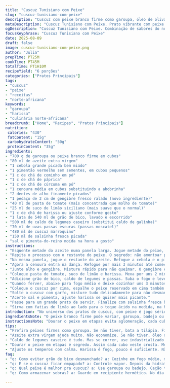 ```yaml
---
title: "Cuscuz Tunisiano com Peixe"
slug: "cuscuz-tunisiano-com-peixe"
description: "Cuscuz com peixe branco firme como garoupa, óleo de oliva, legumes coloridos e especiarias típicas do norte da África. A mistura de cominho, páprica e cúrcuma dá um toque quente e terroso. Cenoura em cubos substitui a abobrinha para textura diferente. Adicione molho harissa para picância na medida. Gengibre fresco só para dar um aroma inesperado que equilibra o cítrico do limão e o doce dos passas. Use caldo de legumes caseiro se quiser versão vegetariana sem perder sabor. Siga os sinais de cozimento visual e olfativo para resultados profundos e interessantes em cada camada do prato."
metaDescription: "Cuscuz Tunisiano com Peixe. Prato vibrante com peixe firme, legumes coloridos e especiarias quentes. Sabor único e textura surpreendente."
ogDescription: "Cuscuz Tunisiano com Peixe. Combinação de sabores do norte da África. Ideal para quem busca algo saboroso e diferente."
focusKeyphrase: "Cuscuz Tunisiano com Peixe"
date: 2025-08-09
draft: false
image: cuscuz-tunisiano-com-peixe.png
author: "Julia"
prepTime: PT25M
cookTime: PT45M
totalTime: PT1H10M
recipeYield: "6 porções"
categories: ["Pratos Principais"]
tags:
- "cuscuz"
- "peixe"
- "receitas"
- "norte-africana"
keywords:
- "garoupa"
- "harissa"
- "culinária norte-africana"
breadcrumb: ["Home", "Recipes", "Pratos Principais"]
nutrition: 
 calories: "430"
 fatContent: "15g"
 carbohydrateContent: "50g"
 proteinContent: "35g"
ingredients:
- "700 g de garoupa ou peixe branco firme em cubos"
- "80 ml de azeite extra virgem"
- "1 cebola grande picada bem miúdo"
- "1 pimentão vermelho sem sementes, em cubos pequenos"
- "1 c de chá de cominho em pó"
- "1 c de chá de páprica"
- "1 c de chá de cúrcuma em pó"
- "1 cenoura média em cubos substituindo a abobrinha"
- "2 dentes de alho finamente picados"
- "1 pedaço de 2 cm de gengibre fresco ralado (novo ingrediente)"
- "40 ml de pasta de tomate (mais concentrada que molho de tomate)"
- "25 ml de suco de limão siciliano (mais suave que o normal)"
- "1 c de chá de harissa ou ajuste conforme gosto"
- "1 lata de 540 ml de grão de bico, lavado e escorrido"
- "500 ml de caldo de legumes caseiro (substitui caldo de galinha)"
- "70 ml de uvas-passas escuras (passas moscatel)"
- "480 ml de cuscuz marroquino"
- "150 ml de salsinha fresca picada"
- "sal e pimenta-do-reino moída na hora a gosto"
instructions:
- "Esquente metade do azeite numa panela larga. Jogue metade do peixe, tempere com sal e pimenta. Ouça o chiado, peixe deve criar crostinha dourada rápida, sem perder a textura firme. Retire e reserve em prato sem cobrir para não amolecer."
- "Repita o processo com o restante do peixe. O segredo: não amontoar para dourar por igual, senão cozinha demais e desmancha."
- "Na mesma panela, jogue o restante do azeite. Refogue a cebola e o pimentão junto com cominho, páprica e cúrcuma. Sinta o aroma das especiarias liberando. Mexa até os legumes murcharem, cerca de 5 minutos. Essa etapa é chave para a base de sabor."
- "Agora a cenoura entra na dança. Refogue por mais 3 minutos até começar a ficar macia, mas ainda firme."
- "Junte alho e gengibre. Misture rápido para não queimar. O gengibre é toque novo meu que quebra a doçura e traz luminosidade ao prato."
- "Coloque pasta de tomate, suco de limão e harissa. Mexa por uns 2 minutos só para ligar tudo e aquecer, sem deixar azedar."
- "Adicione grão de bico, caldo de legumes e passas. Suba o fogo e leve à fervura rápida. Você vai ver borbulhar e sentir aroma intenso da mistura."
- "Quando ferver, abaixe para fogo médio e deixe cozinhar uns 3 minutos. Mexa pra os sabores casarem, mas cuidado pra não desmanchar o grão de bico."
- "Coloque o cuscuz por cima, espalhe o peixe reservado em cima também. Tampe e desligue o fogo. Espere o vapor hidratar o cuscuz, uns 6 minutos aqui pelo meu controle visual de textura - os grãos devem ficar soltos, dando uns leves toques para soltar se agarrar."
- "Solte o cuscuz com garfo, misture tudo delicadamente para não desmanchar o peixe."
- "Acerte sal e pimenta, ajuste harissa se quiser mais picante."
- "Passe para um grande prato de servir. Finalize com salsinha fresca bem espalhada. A superfície fica vibrante com a cor e aroma frescos."
- "Sirva com fatias de limão ao lado para o toque ácido na medida, na hora do garfo no prato."
introduction: "No universo dos pratos de cuscuz, com peixe é jogo sério. Quando mexi nessa mistura, troquei abobrinha por cenoura para uma textura que surpreende, firme, colorida, um contraste legal com a suculência do peixe. O gengibre entra de fininho e muda o perfil aromático, tornando o cheiro mais fresco e levemente picante, diferente do clássico. A harissa não pode exagerar, senão domina, equilíbrio é palavra-chave. Gosto de usar caldo caseiro, traz profundidade que cubos nunca entregam. Tudo aqui tem um tempo aproximado, mas é no olhar e no cheiro que sei que está pronto. E essa crostinha no peixe? Sabor que não engana. Deixa o prato vibrante, vivo, cheio de caráter."
ingredientsNote: "O peixe branco firme pode variar, garoupa, badejo ou até cação servem. Se não achar, tilápia rolando. Cenoura substitui abobrinha, evita o amolecido e traz uma doçura sutil. Gengibre fresco é opcional, mas faço sempre. Para versão vegetariana, troque o peixe por cubos grandes de tofu firme e use caldo de legumes, funciona bem. Grão de bico é essencial, mas use enlatado de boa qualidade, evite os muito moles. Passas são tradicionais, mas pode trocar por tâmaras picadas, outra camada doce que corta bem a pimenta. Harissa varia muito de temperatura; ajuste com calma para que não choque o paladar."
instructionsNote: "Dourar o peixe em etapas evita aglomeração, cada cubo precisa contato direto com a panela para selar bem. Refogar legumes com especiarias nas quantidades indicadas forma uma base aromática que não deve ser apressada. Gengibre e alho entram por último para não amargar. A pasta de tomates deve cozinhar até liberar um tom mais escuro e menos ácido. O cozimento do cuscuz é a alma do prato, cobrir e deixar o vapor fazer o trabalho, não mexa demais para não virar mingau. Finalizar na hora com salsinha fresca e limão é pra dar frescor e equilíbrio final. Escute os estalos do fogo, observe a mudança da textura do peixe e dos legumes para êxito."
tips:
- "Prefira peixes firmes como garoupa. Se não tiver, bata a tilápia. Fique ligado na textura. Peixe deve dourar rápido, crosta aparente é essencial."
- "Azeite extra virgem ajuda muito. Não economize. Se não tiver, óleo de girassol serve, mas sabor muda. Use sempre boa qualidade, faz diferença."
- "Caldo de legumes caseiro é tudo. Mas se correr, use industrializado de boa marca. Grãos de bico também, cuidado com os muito moles, passem longe."
- "Dourar o peixe em etapas é segredo. Assim cada cubo veste crosta. Mexer legumes devagar. O aroma das especiarias é a hora mágica da receita."
- "Ajuste os temperos com calma. Harissa é fogo, pouco é suficiente. Não sobrecarregue. Limão e salsinha juntos trazem frescor, finalização digna."
faq:
- "q: Como evitar grão de bico desmanchado? a: Cozinhe em fogo médio, mexa devagar. Grãos precisam ser tratados com cuidado. Fogo alto demais coopera pra desintegrar."
- "q: E se o cuscuz ficar empapado? a: Controle vapor. Depois da hidratação, solte bem com garfo. Se ainda grudar, gotas de água ajudam a soltar de novo."
- "q: Qual peixe é melhor pra cuscuz? a: Use garoupa ou badejo. Cação também vale. Se não achar nada disso, tilápia é a solução. Textura importa."
- "q: Como armazenar sobras? a: Guarde em recipiente hermético. No dia seguinte, reaqueça no vapor. Por favor, não micro-ondas, muda a textura do prato."

---
```

